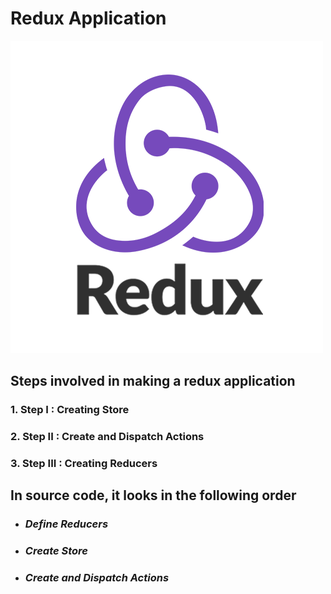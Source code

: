 # Redux Application

![Redux Logo](./public/logo.png)

## Steps involved in making a redux application

### 1. **Step I** : Creating Store
### 2. **Step II** : Create and Dispatch Actions
### 3. **Step III** : Creating Reducers

## In source code, it looks in the following order 

* ### _Define Reducers_ 
* ### _Create Store_ 
* ### _Create and Dispatch Actions_
